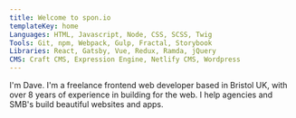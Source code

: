 ```yaml
---
title: Welcome to spon.io
templateKey: home
Languages: HTML, Javascript, Node, CSS, SCSS, Twig
Tools: Git, npm, Webpack, Gulp, Fractal, Storybook
Libraries: React, Gatsby, Vue, Redux, Ramda, jQuery
CMS: Craft CMS, Expression Engine, Netlify CMS, Wordpress
---
```


I'm Dave. I'm a freelance frontend web developer based in Bristol UK, with over 8 years of experience in building for the web. I help agencies and SMB's build beautiful websites and apps.
